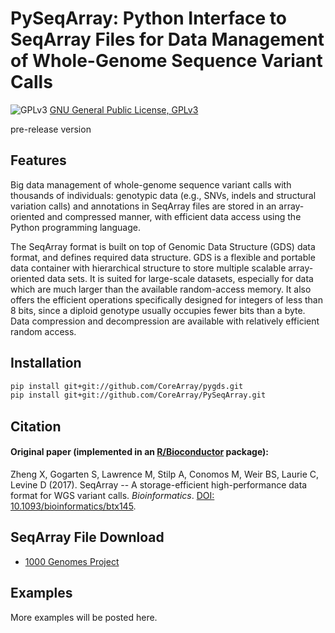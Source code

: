 PySeqArray: Python Interface to SeqArray Files for Data Management of Whole-Genome Sequence Variant Calls
===

![GPLv3](http://www.gnu.org/graphics/gplv3-88x31.png)
[GNU General Public License, GPLv3](http://www.gnu.org/copyleft/gpl.html)

pre-release version


## Features

Big data management of whole-genome sequence variant calls with thousands of individuals: genotypic data (e.g., SNVs, indels and structural variation calls) and annotations in SeqArray files are stored in an array-oriented and compressed manner, with efficient data access using the Python programming language.

The SeqArray format is built on top of Genomic Data Structure (GDS) data format, and defines required data structure. GDS is a flexible and portable data container with hierarchical structure to store multiple scalable array-oriented data sets. It is suited for large-scale datasets, especially for data which are much larger than the available random-access memory. It also offers the efficient operations specifically designed for integers of less than 8 bits, since a diploid genotype usually occupies fewer bits than a byte. Data compression and decompression are available with relatively efficient random access.


## Installation

```sh
pip install git+git://github.com/CoreArray/pygds.git
pip install git+git://github.com/CoreArray/PySeqArray.git
```


## Citation

#### Original paper (implemented in an [R/Bioconductor](http://bioconductor.org/packages/SeqArray) package):

Zheng X, Gogarten S, Lawrence M, Stilp A, Conomos M, Weir BS, Laurie C, Levine D (2017). SeqArray -- A storage-efficient high-performance data format for WGS variant calls. *Bioinformatics*. [DOI: 10.1093/bioinformatics/btx145](http://dx.doi.org/10.1093/bioinformatics/btx145).


## SeqArray File Download

* [1000 Genomes Project](http://bochet.gcc.biostat.washington.edu/seqarray/1000genomes)


## Examples

More examples will be posted here.

